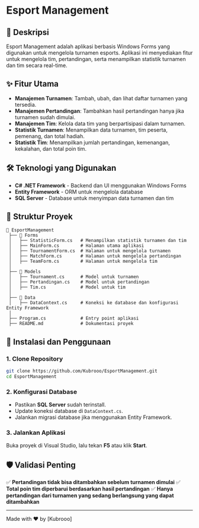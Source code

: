 # Esport Management

## 📌 Deskripsi
Esport Management adalah aplikasi berbasis Windows Forms yang digunakan untuk mengelola turnamen esports. Aplikasi ini menyediakan fitur untuk mengelola tim, pertandingan, serta menampilkan statistik turnamen dan tim secara real-time.

## ✨ Fitur Utama
- **Manajemen Turnamen**: Tambah, ubah, dan lihat daftar turnamen yang tersedia.
- **Manajemen Pertandingan**: Tambahkan hasil pertandingan hanya jika turnamen sudah dimulai.
- **Manajemen Tim**: Kelola data tim yang berpartisipasi dalam turnamen.
- **Statistik Turnamen**: Menampilkan data turnamen, tim peserta, pemenang, dan total hadiah.
- **Statistik Tim**: Menampilkan jumlah pertandingan, kemenangan, kekalahan, dan total poin tim.

## 🛠 Teknologi yang Digunakan
- **C# .NET Framework** - Backend dan UI menggunakan Windows Forms
- **Entity Framework** - ORM untuk mengelola database
- **SQL Server** - Database untuk menyimpan data turnamen dan tim

## 📂 Struktur Proyek
```
📂 EsportManagement
 ├── 📂 Forms
 │   ├── StatisticForm.cs   # Menampilkan statistik turnamen dan tim
 │   ├── MainForm.cs        # Halaman utama aplikasi
 │   ├── TournamentForm.cs  # Halaman untuk mengelola turnamen
 │   ├── MatchForm.cs       # Halaman untuk mengelola pertandingan
 │   ├── TeamForm.cs        # Halaman untuk mengelola tim
 │
 ├── 📂 Models
 │   ├── Tournament.cs      # Model untuk turnamen
 │   ├── Pertandingan.cs    # Model untuk pertandingan
 │   ├── Tim.cs             # Model untuk tim
 │
 ├── 📂 Data
 │   ├── DataContext.cs     # Koneksi ke database dan konfigurasi Entity Framework
 │
 ├── Program.cs             # Entry point aplikasi
 ├── README.md              # Dokumentasi proyek
```

## 🚀 Instalasi dan Penggunaan
### **1. Clone Repository**
```sh
git clone https://github.com/Kubrooo/EsportManagement.git
cd EsportManagement
```

### **2. Konfigurasi Database**
- Pastikan **SQL Server** sudah terinstall.
- Update koneksi database di `DataContext.cs`.
- Jalankan migrasi database jika menggunakan Entity Framework.

### **3. Jalankan Aplikasi**
Buka proyek di Visual Studio, lalu tekan **F5** atau klik **Start**.

## 🛡️ Validasi Penting
✅ **Pertandingan tidak bisa ditambahkan sebelum turnamen dimulai**
✅ **Total poin tim diperbarui berdasarkan hasil pertandingan**
✅ **Hanya pertandingan dari turnamen yang sedang berlangsung yang dapat ditambahkan**

---
Made with ❤️ by [Kubrooo]

